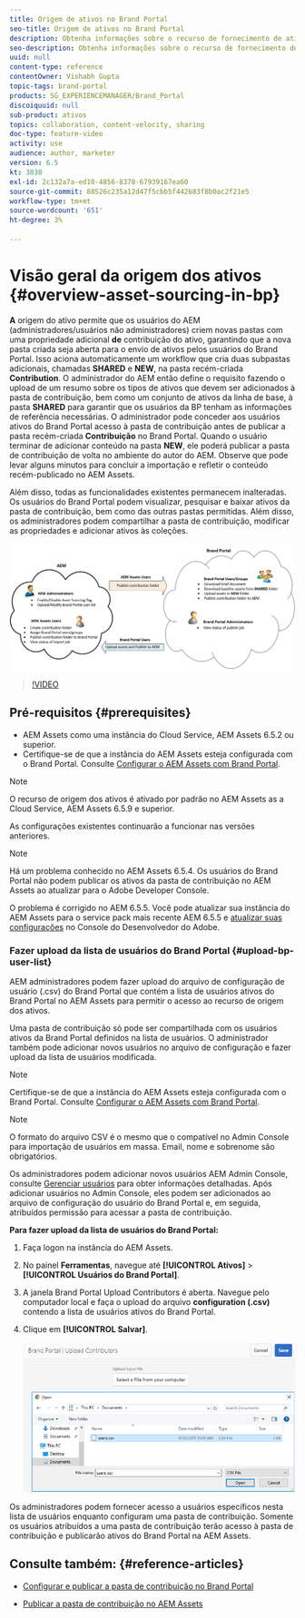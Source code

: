 ```yaml
---
title: Origem de ativos no Brand Portal
seo-title: Origem de ativos no Brand Portal
description: Obtenha informações sobre o recurso de fornecimento de ativos lançado na Adobe Experience Manager Assets Brand Portal.
seo-description: Obtenha informações sobre o recurso de fornecimento de ativos lançado na Adobe Experience Manager Assets Brand Portal.
uuid: null
content-type: reference
contentOwner: Vishabh Gupta
topic-tags: brand-portal
products: SG_EXPERIENCEMANAGER/Brand_Portal
discoiquuid: null
sub-product: ativos
topics: collaboration, content-velocity, sharing
doc-type: feature-video
activity: use
audience: author, marketer
version: 6.5
kt: 3838
exl-id: 2c132a7a-ed10-4856-8378-67939167ea60
source-git-commit: 88526c235a12d47f5cbb5f442683f8b0ac2f21e5
workflow-type: tm+mt
source-wordcount: '651'
ht-degree: 3%

---
```


# Visão geral da origem dos ativos {#overview-asset-sourcing-in-bp}

**A** origem do ativo permite que os usuários do AEM (administradores/usuários não administradores) criem novas pastas com uma propriedade adicional  **de** contribuição do ativo, garantindo que a nova pasta criada seja aberta para o envio de ativos pelos usuários do Brand Portal. Isso aciona automaticamente um workflow que cria duas subpastas adicionais, chamadas **SHARED** e **NEW**, na pasta recém-criada **Contribution**. O administrador do AEM então define o requisito fazendo o upload de um resumo sobre os tipos de ativos que devem ser adicionados à pasta de contribuição, bem como um conjunto de ativos da linha de base, à pasta **SHARED** para garantir que os usuários da BP tenham as informações de referência necessárias. O administrador pode conceder aos usuários ativos do Brand Portal acesso à pasta de contribuição antes de publicar a pasta recém-criada **Contribuição** no Brand Portal. Quando o usuário terminar de adicionar conteúdo na pasta **NEW**, ele poderá publicar a pasta de contribuição de volta no ambiente do autor do AEM. Observe que pode levar alguns minutos para concluir a importação e refletir o conteúdo recém-publicado no AEM Assets.

Além disso, todas as funcionalidades existentes permanecem inalteradas. Os usuários do Brand Portal podem visualizar, pesquisar e baixar ativos da pasta de contribuição, bem como das outras pastas permitidas. Além disso, os administradores podem compartilhar a pasta de contribuição, modificar as propriedades e adicionar ativos às coleções.

![Origem de ativos do Brand Portal](assets/asset-sourcing.png)

>[!VIDEO](https://video.tv.adobe.com/v/29365/?quality=12)

## Pré-requisitos {#prerequisites}

* AEM Assets como uma instância do Cloud Service, AEM Assets 6.5.2 ou superior.
* Certifique-se de que a instância do AEM Assets esteja configurada com o Brand Portal. Consulte [Configurar o AEM Assets com Brand Portal](../using/configure-aem-assets-with-brand-portal.md).

<!--
* Ensure that your Brand Portal tenant is configured with one AEM Assets author instance.
-->

>[!NOTE]
>
>O recurso de origem dos ativos é ativado por padrão no AEM Assets as a Cloud Service, AEM Assets 6.5.9 e superior.
>
>As configurações existentes continuarão a funcionar nas versões anteriores.

>[!NOTE]
>
>Há um problema conhecido no AEM Assets 6.5.4. Os usuários do Brand Portal não podem publicar os ativos da pasta de contribuição no AEM Assets ao atualizar para o Adobe Developer Console.
>
>O problema é corrigido no AEM 6.5.5. Você pode atualizar sua instância do AEM Assets para o service pack mais recente AEM 6.5.5 e [atualizar suas configurações](https://docs.adobe.com/content/help/pt-BR/experience-manager-65/assets/brandportal/configure-aem-assets-with-brand-portal.html#upgrade-integration-65) no Console do Desenvolvedor do Adobe.

<!--

>For immediate fix on AEM 6.5.4, it is recommended to [download the hotfix](https://www.adobeaemcloud.com/content/marketplace/marketplaceProxy.html?packagePath=/content/companies/public/adobe/packages/cq650/hotfix/cq-6.5.0-hotfix-33041) and install on your author instance.
-->

<!--
## Configure Asset Sourcing {#configure-asset-sourcing}

**Asset Sourcing** is configured from within the AEM Assets author instance. The administrators can enable the Asset Sourcing feature flag configuration from the **AEM Web Console Configuration** and upload the active Brand Portal users list in **AEM Assets**.

>[!NOTE]
>
>Asset Sourcing is by default enabled on AEM Assets as a Cloud Service. The AEM administrator can directly upload the active Brand Portal users to allow them access to the Asset Sourcing feature.

>[!NOTE]
>
>Before you begin with the configuration, ensure that your AEM Assets instance is configured with Brand Portal. See, [Configure AEM Assets with Brand Portal](../using/configure-aem-assets-with-brand-portal.md). 

The following video demonstrates, how to configure Asset Sourcing on your AEM Assets author instance:

>[!VIDEO](https://video.tv.adobe.com/v/29771)
-->

<!--
### Enable Asset Sourcing {#enable-asset-sourcing}

AEM administrators can enable the Asset Sourcing feature flag from within the AEM Web Console Configuration (a.k.a Configuration Manager).

>[!NOTE]
>
>This step is not applicable for AEM Assets as a Cloud Service.


**To enable Asset Sourcing:**
1. Log in to your AEM Assets author instance and open Configuration Manager. 
Default URL: http:// localhost:4502/system/console/configMgr.
1. Search using the keyword **Asset Sourcing** to locate **[!UICONTROL Asset Sourcing Feature Flag Config]**.
1. Click **[!UICONTROL Asset Sourcing Feature Flag Config]** to open the configuration window.
1. Select the **[!UICONTROL feature.flag.active.status]** check box.
1. Click **[!UICONTROL Save]**.

![](assets/enable-asset-sourcing.png)
-->


### Fazer upload da lista de usuários do Brand Portal {#upload-bp-user-list}

AEM administradores podem fazer upload do arquivo de configuração de usuário (.csv) do Brand Portal que contém a lista de usuários ativos do Brand Portal no AEM Assets para permitir o acesso ao recurso de origem dos ativos.

Uma pasta de contribuição só pode ser compartilhada com os usuários ativos da Brand Portal definidos na lista de usuários. O administrador também pode adicionar novos usuários no arquivo de configuração e fazer upload da lista de usuários modificada.

>[!NOTE]
>
>Certifique-se de que a instância do AEM Assets esteja configurada com o Brand Portal. Consulte [Configurar o AEM Assets com Brand Portal](../using/configure-aem-assets-with-brand-portal.md).

>[!NOTE]
>
>O formato do arquivo CSV é o mesmo que o compatível no Admin Console para importação de usuários em massa. Email, nome e sobrenome são obrigatórios.

Os administradores podem adicionar novos usuários AEM Admin Console, consulte [Gerenciar usuários](brand-portal-adding-users.md) para obter informações detalhadas. Após adicionar usuários no Admin Console, eles podem ser adicionados ao arquivo de configuração do usuário do Brand Portal e, em seguida, atribuídos permissão para acessar a pasta de contribuição.

**Para fazer upload da lista de usuários do Brand Portal:**
1. Faça logon na instância do AEM Assets.
1. No painel **Ferramentas**, navegue até **[!UICONTROL Ativos]** > **[!UICONTROL Usuários do Brand Portal]**.

1. A janela Brand Portal Upload Contributors é aberta.
Navegue pelo computador local e faça o upload do arquivo **configuration (.csv)** contendo a lista de usuários ativos do Brand Portal.
1. Clique em **[!UICONTROL Salvar]**.

   ![](assets/upload-user-list2.png)


Os administradores podem fornecer acesso a usuários específicos nesta lista de usuários enquanto configuram uma pasta de contribuição. Somente os usuários atribuídos a uma pasta de contribuição terão acesso à pasta de contribuição e publicarão ativos do Brand Portal na AEM Assets.

## Consulte também: {#reference-articles}

* [Configurar e publicar a pasta de contribuição no Brand Portal](brand-portal-publish-contribution-folder-to-brand-portal.md)

* [Publicar a pasta de contribuição no AEM Assets](brand-portal-publish-contribution-folder-to-aem-assets.md)
